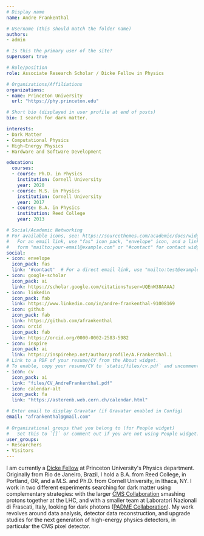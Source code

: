 ```yaml
---
# Display name
name: Andre Frankenthal

# Username (this should match the folder name)
authors:
- admin

# Is this the primary user of the site?
superuser: true

# Role/position
role: Associate Research Scholar / Dicke Fellow in Physics

# Organizations/Affiliations
organizations:
- name: Princeton University
  url: "https://phy.princeton.edu"

# Short bio (displayed in user profile at end of posts)
bio: I search for dark matter.

interests:
- Dark Matter
- Computational Physics
- High-Energy Physics
- Hardware and Software Development

education:
  courses:
  - course: Ph.D. in Physics
    institution: Cornell University
    year: 2020
  - course: M.S. in Physics
    institution: Cornell University
    year: 2017
  - course: B.A. in Physics
    institution: Reed College
    year: 2013

# Social/Academic Networking
# For available icons, see: https://sourcethemes.com/academic/docs/widgets/#icons
#   For an email link, use "fas" icon pack, "envelope" icon, and a link in the
#   form "mailto:your-email@example.com" or "#contact" for contact widget.
social:
- icon: envelope
  icon_pack: fas
  link: '#contact'  # For a direct email link, use "mailto:test@example.org".
- icon: google-scholar
  icon_pack: ai
  link: https://scholar.google.com/citations?user=UQEnW38AAAAJ
- icon: linkedin
  icon_pack: fab
  link: https://www.linkedin.com/in/andre-frankenthal-91008169
- icon: github
  icon_pack: fab
  link: https://github.com/afrankenthal
- icon: orcid
  icon_pack: fab
  link: https://orcid.org/0000-0002-2583-5982
- icon: inspire
  icon_pack: ai
  link: https://inspirehep.net/author/profile/A.Frankenthal.1
# Link to a PDF of your resume/CV from the About widget.
# To enable, copy your resume/CV to `static/files/cv.pdf` and uncomment the lines below.  
- icon: cv
  icon_pack: ai
  link: "files/CV_AndreFrankenthal.pdf"
- icon: calendar-alt
  icon_pack: fa
  link: "https://asterenb.web.cern.ch/calendar.html"

# Enter email to display Gravatar (if Gravatar enabled in Config)
email: "afrankenthal@gmail.com"
  
# Organizational groups that you belong to (for People widget)
#   Set this to `[]` or comment out if you are not using People widget.  
user_groups:
- Researchers
- Visitors
---
```


I am currently a [Dicke Fellow](https://phy.princeton.edu/dicke-fellows) at Princeton University's Physics department. Originally from Rio de Janeiro, Brazil, I hold a B.A. from Reed College, in Portland, OR, and a M.S. and Ph.D. from Cornell University, in Ithaca, NY. I work in two different experiments searching for dark matter using complementary strategies: with the larger [CMS Collaboration](https://cms.cern/collaboration) smashing protons together at the LHC, and with a smaller team at Laboratori Nazionali di Frascati, Italy, looking for dark photons ([PADME Collaboration](http://padme.lnf.infn.it/)). My work revolves around data analysis, detector data reconstruction, and upgrade studies for the next generation of high-energy physics detectors, in particular the CMS pixel detector. 
